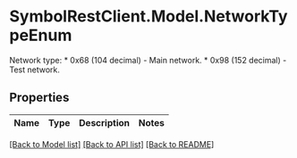 # SymbolRestClient.Model.NetworkTypeEnum
Network type: * 0x68 (104 decimal) - Main network. * 0x98 (152 decimal) - Test network. 

## Properties

Name | Type | Description | Notes
------------ | ------------- | ------------- | -------------

[[Back to Model list]](../README.md#documentation-for-models) [[Back to API list]](../README.md#documentation-for-api-endpoints) [[Back to README]](../README.md)

